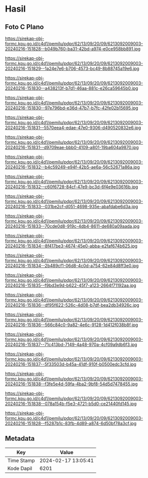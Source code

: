 # Hasil

## Foto C Plano

https://sirekap-obj-formc.kpu.go.id/c4d1/pemilu/pdpr/62/13/09/20/09/6213092009003-20240216-151828--b049b760-ba31-42bd-a974-e0ce958bb891.jpg

https://sirekap-obj-formc.kpu.go.id/c4d1/pemilu/pdpr/62/13/09/20/09/6213092009003-20240216-151829--1a24e7e6-b706-4573-bc49-8b88745a19e6.jpg

https://sirekap-obj-formc.kpu.go.id/c4d1/pemilu/pdpr/62/13/09/20/09/6213092009003-20240216-151830--a438213f-b7d1-46aa-881c-e26ca59645b0.jpg

https://sirekap-obj-formc.kpu.go.id/c4d1/pemilu/pdpr/62/13/09/20/09/6213092009003-20240216-151830--97e796bd-e36d-47b7-b7fc-42fe02b15695.jpg

https://sirekap-obj-formc.kpu.go.id/c4d1/pemilu/pdpr/62/13/09/20/09/6213092009003-20240216-151831--5570eea4-edae-47e0-9306-d490520832e6.jpg

https://sirekap-obj-formc.kpu.go.id/c4d1/pemilu/pdpr/62/13/09/20/09/6213092009003-20240216-151831--d9709eae-bbb0-4109-a801-19ba604a9870.jpg

https://sirekap-obj-formc.kpu.go.id/c4d1/pemilu/pdpr/62/13/09/20/09/6213092009003-20240216-151832--b4c59249-e94f-42b5-ae6a-56c52671a86a.jpg

https://sirekap-obj-formc.kpu.go.id/c4d1/pemilu/pdpr/62/13/09/20/09/6213092009003-20240216-151832--c60f6728-84cf-47e9-bc3d-6f4e9e03616b.jpg

https://sirekap-obj-formc.kpu.go.id/c4d1/pemilu/pdpr/62/13/09/20/09/6213092009003-20240216-151833--031be2cf-d051-4698-935e-abafdabe6d3a.jpg

https://sirekap-obj-formc.kpu.go.id/c4d1/pemilu/pdpr/62/13/09/20/09/6213092009003-20240216-151833--70cde0d8-919c-4db4-8611-de680a09aada.jpg

https://sirekap-obj-formc.kpu.go.id/c4d1/pemilu/pdpr/62/13/09/20/09/6213092009003-20240216-151834--8f417be3-4674-45e0-abba-e2faf674b625.jpg

https://sirekap-obj-formc.kpu.go.id/c4d1/pemilu/pdpr/62/13/09/20/09/6213092009003-20240216-151834--2b489cf1-06d8-4c0d-a754-62e84d8ff3e0.jpg

https://sirekap-obj-formc.kpu.go.id/c4d1/pemilu/pdpr/62/13/09/20/09/6213092009003-20240216-151835--f9bd3e9d-b622-45f7-a123-2664f71192aa.jpg

https://sirekap-obj-formc.kpu.go.id/c4d1/pemilu/pdpr/62/13/09/20/09/6213092009003-20240216-151836--df95f622-526c-4d08-b7df-bea2db34926c.jpg

https://sirekap-obj-formc.kpu.go.id/c4d1/pemilu/pdpr/62/13/09/20/09/6213092009003-20240216-151836--566c84c0-9a82-4e6c-9128-1d412f038b8f.jpg

https://sirekap-obj-formc.kpu.go.id/c4d1/pemilu/pdpr/62/13/09/20/09/6213092009003-20240216-151837--71c413bd-7149-4a48-970a-4cf09a9db6f3.jpg

https://sirekap-obj-formc.kpu.go.id/c4d1/pemilu/pdpr/62/13/09/20/09/6213092009003-20240216-151837--5f33503d-b45a-41df-910f-b0500edc3cfd.jpg

https://sirekap-obj-formc.kpu.go.id/c4d1/pemilu/pdpr/62/13/09/20/09/6213092009003-20240216-151838--f3fe5e4d-59fa-4ba2-9bf8-54d5d7478455.jpg

https://sirekap-obj-formc.kpu.go.id/c4d1/pemilu/pdpr/62/13/09/20/09/6213092009003-20240216-151838--078a154b-f5e3-4721-b5d0-ce21440fd145.jpg

https://sirekap-obj-formc.kpu.go.id/c4d1/pemilu/pdpr/62/13/09/20/09/6213092009003-20240216-151828--f5287b1c-83fb-4d89-a874-6d50bf78a3cf.jpg


## Metadata

| Key        | Value               |
| ---------- | ------------------- |
| Time Stamp | 2024-02-17 13:05:41 |
| Kode Dapil | 6201                |



